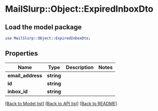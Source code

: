 # MailSlurp::Object::ExpiredInboxDto

## Load the model package
```perl
use MailSlurp::Object::ExpiredInboxDto;
```

## Properties
Name | Type | Description | Notes
------------ | ------------- | ------------- | -------------
**email_address** | **string** |  | 
**id** | **string** |  | 
**inbox_id** | **string** |  | 

[[Back to Model list]](../README#documentation-for-models) [[Back to API list]](../README#documentation-for-api-endpoints) [[Back to README]](../README)


